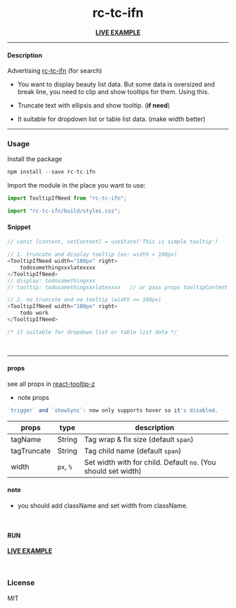 <div align="center">
    <h1>rc-tc-ifn</h1>
    <b><a href="https://codesandbox.io/s/rc-tc-ifn-nblgi">LIVE EXAMPLE</a></b>
</div>

---

#### Description
Advertising [rc-tc-ifn](https://www.npmjs.com/package/rc-tc-ifn) (for search)

+ You want to display beauty list data. But some data is oversized and break line, you need to clip and show tooltips for them. Using this.

+ Truncate text with ellipsis and show tooltip. (<b>if need</b>)

+ It suitable for dropdown list or table list data. (make width better)


---
### Usage

Install the package

```js
npm install --save rc-tc-ifn
```

Import the module in the place you want to use:
```js
import TooltipIfNeed from "rc-tc-ifn";

import "rc-tc-ifn/build/styles.css";

```

#### Snippet

```js
// const [content, setContent] = useState('This is simple tooltip')

// 1. truncate and display tooltip (ex: width > 100px)
<TooltipIfNeed width="100px" right>
    todosomethingxxxlatexxxx
</TooltipIfNeed>
// display: todosomethingxxx
// tooltip: todosomethingxxxlatexxxx   // or pass props tooltipContent

// 2. no truncate and no tooltip (width <= 100px)
<TooltipIfNeed width="100px" right>
    todo work
</TooltipIfNeed>

/* it suitable for dropdown list or table list data */

```

<br />

---

#### props

see all props in [react-tooltip-z](https://www.npmjs.com/package/react-tooltip-z)

+ note props

```js
`trigger` and `showSync`: now only supports hover so it's disabled.
```

| props                | type                          | description                                                                |
|----------------------|-------------------------------|----------------------------------------------------------------------------|
| tagName              | String                        | Tag wrap & fix size (default `span`)                                       |
| tagTruncate          | String                        | Tag child name (default `span`)                                            |
| width                | `px`, `%`                     | Set width with for child. Default `no`. (You should set width)             |

#### note
+ you should add className and set width from className.

<br />

#### RUN

<b><a href="https://codesandbox.io/s/rc-tc-ifn-nblgi">LIVE EXAMPLE</a></b>

<br />

### License

MIT
